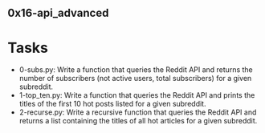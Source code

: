 ## 0x16-api_advanced

# Tasks
- 0-subs.py: Write a function that queries the Reddit API and returns the number of subscribers (not active users, total subscribers) for a given subreddit.
- 1-top_ten.py: Write a function that queries the Reddit API and prints the titles of the first 10 hot posts listed for a given subreddit.
- 2-recurse.py: Write a recursive function that queries the Reddit API and returns a list containing the titles of all hot articles for a given subreddit.
